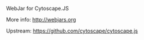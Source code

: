 WebJar for Cytoscape.JS

More info: http://webjars.org

Upstream: https://github.com/cytoscape/cytoscape.js
